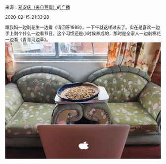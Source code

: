 来源：[邓安庆（来自豆瓣）](https://www.douban.com/people/renjiananhuo/)的[广播](https://www.douban.com/people/renjiananhuo/status/2813331450/)


2020-02-15_21:33:28


跟我妈一边剥花生一边看《请回答1988》，一下午就这样过去了。实在是喜欢一边手上剥个什么一边看节目。这个习惯还是小时候养成的，那时是全家人一边剥棉花一边看《青青河边草》。
![](./pic/2020-02-15_21:33:28-邓安庆的广播1.jpg)  

